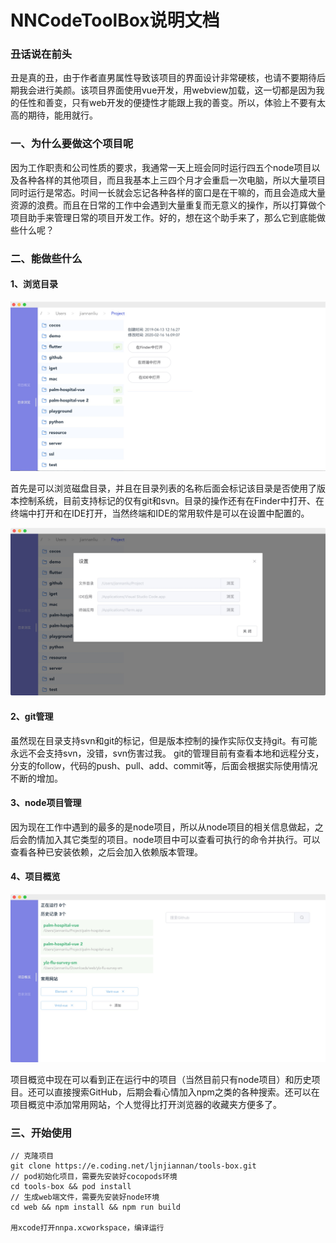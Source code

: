 # NNCodeToolBox说明文档
### 丑话说在前头
丑是真的丑，由于作者直男属性导致该项目的界面设计非常硬核，也请不要期待后期我会进行美颜。该项目界面使用vue开发，用webview加载，这一切都是因为我的任性和善变，只有web开发的便捷性才能跟上我的善变。所以，体验上不要有太高的期待，能用就行。

### 一、为什么要做这个项目呢
因为工作职责和公司性质的要求，我通常一天上班会同时运行四五个node项目以及各种各样的其他项目，而且我基本上三四个月才会重启一次电脑，所以大量项目同时运行是常态。时间一长就会忘记各种各样的窗口是在干嘛的，而且会造成大量资源的浪费。而且在日常的工作中会遇到大量重复而无意义的操作，所以打算做个项目助手来管理日常的项目开发工作。好的，想在这个助手来了，那么它到底能做些什么呢？

### 二、能做些什么
#### 1、浏览目录

![-w1174](https://github.com/ljnjiannan/nntoolbox/blob/master/img/15826965178596.jpg)

首先是可以浏览磁盘目录，并且在目录列表的名称后面会标记该目录是否使用了版本控制系统，目前支持标记的仅有git和svn。目录的操作还有在Finder中打开、在终端中打开和在IDE打开，当然终端和IDE的常用软件是可以在设置中配置的。

![-w1181](https://github.com/ljnjiannan/nntoolbox/blob/master/img/15826976323581.jpg)


#### 2、git管理
虽然现在目录支持svn和git的标记，但是版本控制的操作实际仅支持git。有可能永远不会支持svn，没错，svn伤害过我。
git的管理目前有查看本地和远程分支，分支的follow，代码的push、pull、add、commit等，后面会根据实际使用情况不断的增加。

#### 3、node项目管理
因为现在工作中遇到的最多的是node项目，所以从node项目的相关信息做起，之后会酌情加入其它类型的项目。node项目中可以查看可执行的命令并执行。可以查看各种已安装依赖，之后会加入依赖版本管理。

#### 4、项目概览
![-w1181](https://github.com/ljnjiannan/nntoolbox/blob/master/img/15827017631605.jpg)

项目概览中现在可以看到正在运行中的项目（当然目前只有node项目）和历史项目。还可以直接搜索GitHub，后期会看心情加入npm之类的各种搜索。还可以在项目概览中添加常用网站，个人觉得比打开浏览器的收藏夹方便多了。

### 三、开始使用


```
// 克隆项目
git clone https://e.coding.net/ljnjiannan/tools-box.git
// pod初始化项目，需要先安装好cocopods环境
cd tools-box && pod install
// 生成web端文件，需要先安装好node环境
cd web && npm install && npm run build 

用xcode打开nnpa.xcworkspace，编译运行
```
